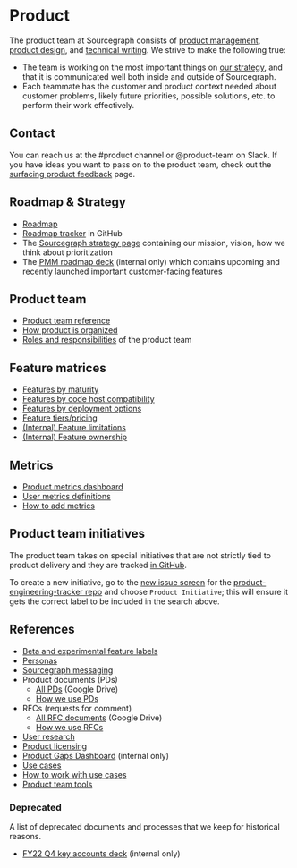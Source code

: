 # Product

The product team at Sourcegraph consists of [product management](process/index.md), [product design](design/index.md), and [technical writing](technical_writing/index.md). We strive to make the following true:

- The team is working on the most important things on [our strategy](../../../strategy-goals/strategy/index.md), and that it is communicated well both inside and outside of Sourcegraph.
- Each teammate has the customer and product context needed about customer problems, likely future priorities, possible solutions, etc. to perform their work effectively.

## Contact

You can reach us at the #product channel or @product-team on Slack. If you have ideas you want to pass on to the product team, check out the [surfacing product feedback](process/surfacing_product_feedback.md) page.

## Roadmap & Strategy

- [Roadmap](../strategy-goals/roadmap.md)
- [Roadmap tracker](https://github.com/orgs/sourcegraph/projects/214/views/21) in GitHub
- The [Sourcegraph strategy page](../../../strategy-goals/strategy/index.md) containing our mission, vision, how we think about prioritization
- The [PMM roadmap deck](https://docs.google.com/presentation/d/1o3R8WUIhzzRz0x5laTwVcizOzVWrMBe5MCAz74H45Ss/edit#slide=id.gf131fe1596_2_7) (internal only) which contains upcoming and recently launched important customer-facing features

## Product team

- [Product team reference](team/product_teams.md)
- [How product is organized](team/index.md)
- [Roles and responsibilities](roles/index.md) of the product team

## Feature matrices

- [Features by maturity](tools/feature_maturity.md)
- [Features by code host compatibility](tools/feature_compatibility.md)
- [Features by deployment options](tools/deployment_options.md)
- [Feature tiers/pricing](https://about.sourcegraph.com/pricing/)
- [(Internal) Feature limitations](https://docs.google.com/spreadsheets/d/101JXaau2EPvi322AOFmNeoeuXSJqlruD8gBBsHl1fmI/edit#gid=0)
- [(Internal) Feature ownership](../engineering/process/engineering_ownership.md)

## Metrics

- [Product metrics dashboard](https://sourcegraph.looker.com/dashboards/127)
- [User metrics definitions](../../bizops/process/user_definitions.md)
- [How to add metrics](../../bizops/analytics/index.md#How-to)

## Product team initiatives

The product team takes on special initiatives that are not strictly tied to product delivery and they are tracked [in GitHub](https://github.com/sourcegraph/product-engineering-tracker/issues?q=is%3Aopen+is%3Aissue+label%3A%22Product+Initiative%22).

To create a new initiative, go to the [new issue screen](https://github.com/sourcegraph/product-engineering-tracker/issues/new/choose) for the [product-engineering-tracker repo](https://github.com/sourcegraph/product-engineering-tracker) and choose `Product Initiative`; this will ensure it gets the correct label to be included in the search above.

## References

- [Beta and experimental feature labels](process/beta_and_experimental_feature_labels.md)
- [Personas](../../marketing/process/personas.md)
- [Sourcegraph messaging](../../marketing/process/messaging.md)
- Product documents (PDs)
  - [All PDs](https://drive.google.com/drive/folders/1UbuN9izpTj7ppJiduKI5tid8GEFuAiEx) (Google Drive)
  - [How we use PDs](process/product_documents.md)
- RFCs (requests for comment)
  - [All RFC documents](https://drive.google.com/drive/folders/1zP3FxdDlcSQGC1qvM9lHZRaHH4I9Jwwa) (Google Drive)
  - [How we use RFCs](../../../company-info-and-process/communication/rfcs/index.md)
- [User research](process/user_research/index.md)
- [Product licensing](process/licensing.md)
- [Product Gaps Dashboard](https://sourcegraph2020.lightning.force.com/lightning/r/Report/00O3t000006WZklEAG/view) (internal only)
- [Use cases](../../../strategy-goals/strategy/index.md#use-cases)
- [How to work with use cases](../../../strategy-goals/strategy/working-with-use-cases.md)
- [Product team tools](tools/index.md)

### Deprecated

A list of deprecated documents and processes that we keep for historical reasons.

- [FY22 Q4 key accounts deck](https://docs.google.com/presentation/d/18hw513mX3ssA9isQdGdnmrt5-BIN4TRMpjkSaodTEuw/edit#slide=id.gf03521df2b_0_0) (internal only)
